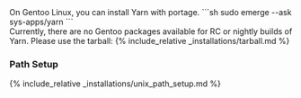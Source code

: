 <div class="install-only-stable" markdown="1">
On Gentoo Linux, you can install Yarn with portage.
```sh
sudo emerge --ask sys-apps/yarn
```
</div>

<div class="install-only-rc install-only-nightly" markdown="1">
Currently, there are no Gentoo packages available for RC or nightly builds of Yarn. Please use the tarball:
{% include_relative _installations/tarball.md %}
</div>

### Path Setup

<!-- prettier-ignore -->
{% include_relative _installations/unix_path_setup.md %}
